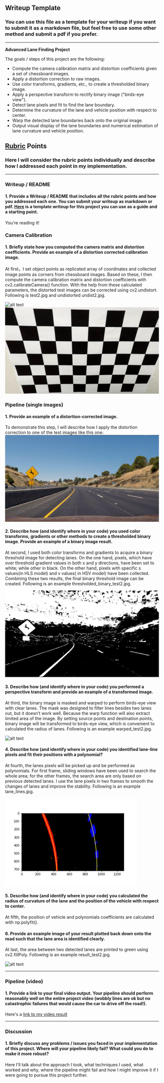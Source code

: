 ## Writeup Template

### You can use this file as a template for your writeup if you want to submit it as a markdown file, but feel free to use some other method and submit a pdf if you prefer.

---

**Advanced Lane Finding Project**

The goals / steps of this project are the following:

* Compute the camera calibration matrix and distortion coefficients given a set of chessboard images.
* Apply a distortion correction to raw images.
* Use color transforms, gradients, etc., to create a thresholded binary image.
* Apply a perspective transform to rectify binary image ("birds-eye view").
* Detect lane pixels and fit to find the lane boundary.
* Determine the curvature of the lane and vehicle position with respect to center.
* Warp the detected lane boundaries back onto the original image.
* Output visual display of the lane boundaries and numerical estimation of lane curvature and vehicle position.

[//]: # (Image References)

[image1]: ./output_images/undist2.jpg "Undistorted"
[image2]: ./output_images/test2.jpg "Road Transformed"
[image3]: ./output_images/thresholded_binary-test2.jpg "Binary Example"
[image4]: ./output_images/warped-test2.jpg "Warp Example"
[image5]: ./output_images/lane_lines.jpg "Fit Visual"
[image6]: ./output_images/example_output.jpg "Output"
[image7]: ./examples/result_test2.jpg "Distored"
[video1]: ./project_result.mp4 "Video"

## [Rubric](https://review.udacity.com/#!/rubrics/571/view) Points

### Here I will consider the rubric points individually and describe how I addressed each point in my implementation.  

---

### Writeup / README

#### 1. Provide a Writeup / README that includes all the rubric points and how you addressed each one.  You can submit your writeup as markdown or pdf.  [Here](https://github.com/udacity/CarND-Advanced-Lane-Lines/blob/master/writeup_template.md) is a template writeup for this project you can use as a guide and a starting point.  

You're reading it!

### Camera Calibration

#### 1. Briefly state how you computed the camera matrix and distortion coefficients. Provide an example of a distortion corrected calibration image.

At first，I set object points as replicated array of coordinates and collected image points as corners from chessboard images. Based on these, I then compute the camera calibration matrix and distortion coefficients with cv2.calibrateCamera()  function. With the help from these calculated parameters,  the distorted test images can be corrected using cv2.undistort. Following is test2.jpg and undistorted undist2.jpg.

![alt text][image7]
![alt text][image1]

### Pipeline (single images)

#### 1. Provide an example of a distortion-corrected image.

To demonstrate this step, I will describe how I apply the distortion correction to one of the test images like this one:
![alt text][image2]

#### 2. Describe how (and identify where in your code) you used color transforms, gradients or other methods to create a thresholded binary image.  Provide an example of a binary image result.

At second, I used both color transforms and gradients to acquire a binary threshold image for detecting lanes.  On the one hand, pixels,  which have over threshold gradient values in both x and y directions, have been set to white; while other in black. On the other hand,  pixels with specific s values(in HLS model) and v values( in HSV model) have been collected. Combining these two results, the final binary threshold image can be created. Following is an example thresholded_binary_test2.jpg.


![alt text][image3]

#### 3. Describe how (and identify where in your code) you performed a perspective transform and provide an example of a transformed image.

At third,  the binary image is masked and warped to perform birds-eye view with clear lanes. The mask was designed to filter lines besides two lanes out, but it doesn’t work well. Because the warp function will also extract limited area of the image. By setting source points and destination points, binary image will be transformed to birds-eye view, which is convenient to calculated the radius of lanes. Following is an example warped_test2.jpg.


![alt text][image4]

#### 4. Describe how (and identify where in your code) you identified lane-line pixels and fit their positions with a polynomial?

At fourth, the lanes pixels will be picked up and be performed as polynomials. For first frame,  sliding windows have been used to search the whole area; for the other frames, the search area are only based on previous detected lanes. I use the lane pixels in two frames to smooth the changes of lanes and improve the stability. Following is an example lane_lines.jpg.

![alt text][image5]

#### 5. Describe how (and identify where in your code) you calculated the radius of curvature of the lane and the position of the vehicle with respect to center.

At fifth, the position of vehicle and  polynomials coefficients are calculated with np.polyfit().


#### 6. Provide an example image of your result plotted back down onto the road such that the lane area is identified clearly.

At last,  the area between two detected lanes are printed to green using cv2.fillPoly. Following is an example result_test2.jpg.

![alt text][image6]

---

### Pipeline (video)

#### 1. Provide a link to your final video output.  Your pipeline should perform reasonably well on the entire project video (wobbly lines are ok but no catastrophic failures that would cause the car to drive off the road!).

Here's a [link to my video result](./project_result.mp4)

---

### Discussion

#### 1. Briefly discuss any problems / issues you faced in your implementation of this project.  Where will your pipeline likely fail?  What could you do to make it more robust?

Here I'll talk about the approach I took, what techniques I used, what worked and why, where the pipeline might fail and how I might improve it if I were going to pursue this project further.  
